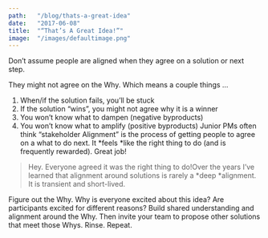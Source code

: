 ```yaml
---
path:	"/blog/thats-a-great-idea"
date:	"2017-06-08"
title:	"“That’s A Great Idea!”"
image:	"/images/defaultimage.png"
---
```


Don’t assume people are aligned when they agree on a solution or next step.

They might not agree on the Why. Which means a couple things …

1. When/if the solution fails, you’ll be stuck
2. If the solution “wins”, you might not agree why it is a winner
3. You won’t know what to dampen (negative byproducts)
4. You won’t know what to amplify (positive byproducts)
Junior PMs often think “stakeholder Alignment” is the process of getting people to agree on a what to do next. It *feels *like the right thing to do (and is frequently rewarded). Great job!


> Hey. Everyone agreed it was the right thing to do!Over the years I’ve learned that alignment around solutions is rarely a *deep *alignment. It is transient and short-lived.

Figure out the Why. Why is everyone excited about this idea? Are participants excited for different reasons? Build shared understanding and alignment around the Why. Then invite your team to propose other solutions that meet those Whys. Rinse. Repeat.

